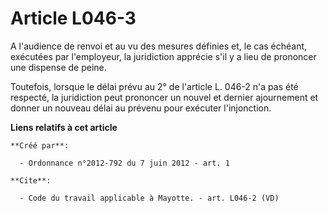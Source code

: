 # Article L046-3

A l'audience de renvoi et au vu des mesures définies et, le cas échéant, exécutées par l'employeur, la juridiction apprécie
s'il y a lieu de prononcer une dispense de peine. 

Toutefois, lorsque le délai prévu au 2° de l'article L. 046-2 n'a pas été respecté, la juridiction peut prononcer un nouvel
et dernier ajournement et donner un nouveau délai au prévenu pour exécuter l'injonction.

**Liens relatifs à cet article**

	**Créé par**:

	  - Ordonnance n°2012-792 du 7 juin 2012 - art. 1

	**Cite**:

	  - Code du travail applicable à Mayotte. - art. L046-2 (VD)
